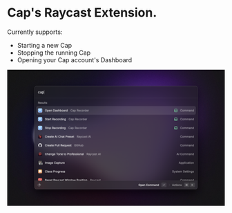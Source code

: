 # Cap's Raycast Extension.

Currently supports:
- Starting a new Cap
- Stopping the running Cap
- Opening your Cap account's Dashboard

![Screenshot showing Raycast open with the "Start Recording" command from Cap selected.](Screenshot-1.png?raw=true)
